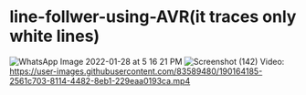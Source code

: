 # line-follwer-using-AVR(it traces only white lines)
![WhatsApp Image 2022-01-28 at 5 16 21 PM](https://user-images.githubusercontent.com/83589480/153744485-c189ef33-f293-4f9b-83be-94c3b5cf4f72.jpeg)
![Screenshot (142)](https://user-images.githubusercontent.com/83589480/153744727-e19f9894-c112-4b1c-bdd0-40abe007da30.png)
Video:
https://user-images.githubusercontent.com/83589480/190164185-2561c703-8114-4482-8eb1-229eaa0193ca.mp4
